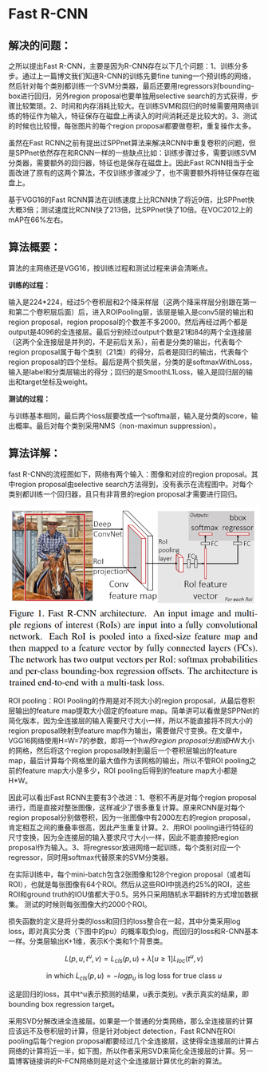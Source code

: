 # Fast R-CNN

## 解决的问题：
之所以提出Fast R-CNN，主要是因为R-CNN存在以下几个问题：1、训练分多步。通过上一篇博文我们知道R-CNN的训练先要fine tuning一个预训练的网络，然后针对每个类别都训练一个SVM分类器，最后还要用regressors对bounding-box进行回归，另外region proposal也要单独用selective search的方式获得，步骤比较繁琐。2、时间和内存消耗比较大。在训练SVM和回归的时候需要用网络训练的特征作为输入，特征保存在磁盘上再读入的时间消耗还是比较大的。3、测试的时候也比较慢，每张图片的每个region proposal都要做卷积，重复操作太多。

虽然在Fast RCNN之前有提出过SPPnet算法来解决RCNN中重复卷积的问题，但是SPPnet依然存在和RCNN一样的一些缺点比如：训练步骤过多，需要训练SVM分类器，需要额外的回归器，特征也是保存在磁盘上。因此Fast RCNN相当于全面改进了原有的这两个算法，不仅训练步骤减少了，也不需要额外将特征保存在磁盘上。

基于VGG16的Fast RCNN算法在训练速度上比RCNN快了将近9倍，比SPPnet快大概3倍；测试速度比RCNN快了213倍，比SPPnet快了10倍。在VOC2012上的mAP在66%左右。

## 算法概要：
算法的主网络还是VGG16，按训练过程和测试过程来讲会清晰点。

**训练的过程：**

输入是224*224，经过5个卷积层和2个降采样层（这两个降采样层分别跟在第一和第二个卷积层后面）后，进入ROIPooling层，该层是输入是conv5层的输出和region proposal，region proposal的个数差不多2000。然后再经过两个都是output是4096的全连接层。最后分别经过output个数是21和84的两个全连接层（这两个全连接层是并列的，不是前后关系），前者是分类的输出，代表每个region proposal属于每个类别（21类）的得分，后者是回归的输出，代表每个region proposal的四个坐标。最后是两个损失层，分类的是softmaxWithLoss，输入是label和分类层输出的得分；回归的是SmoothL1Loss，输入是回归层的输出和target坐标及weight。

**测试的过程：**

与训练基本相同，最后两个loss层要改成一个softma层，输入是分类的score，输出概率。最后对每个类别采用NMS（non-maximun suppression）。

## 算法详解：
fast R-CNN的流程图如下，网络有两个输入：图像和对应的region proposal。其中region proposal由selective search方法得到，没有表示在流程图中。对每个类别都训练一个回归器，且只有非背景的region proposal才需要进行回归。

![](file/FastRCNN.png)

ROI pooling：ROI Pooling的作用是对不同大小的region proposal，从最后卷积层输出的feature map提取大小固定的feature map。简单讲可以看做是SPPNet的简化版本，因为全连接层的输入需要尺寸大小一样，所以不能直接将不同大小的region proposal映射到feature map作为输出，需要做尺寸变换。在文章中，VGG16网络使用H=W=7的参数，即将一个h*w的region proposal分割成H*W大小的网格，然后将这个region proposal映射到最后一个卷积层输出的feature map，最后计算每个网格里的最大值作为该网格的输出，所以不管ROI pooling之前的feature map大小是多少，ROI pooling后得到的feature map大小都是H*W。

因此可以看出Fast RCNN主要有3个改进：1、卷积不再是对每个region proposal进行，而是直接对整张图像，这样减少了很多重复计算。原来RCNN是对每个region proposal分别做卷积，因为一张图像中有2000左右的region proposal，肯定相互之间的重叠率很高，因此产生重复计算。2、用ROI pooling进行特征的尺寸变换，因为全连接层的输入要求尺寸大小一样，因此不能直接把region proposal作为输入。3、将regressor放进网络一起训练，每个类别对应一个regressor，同时用softmax代替原来的SVM分类器。

在实际训练中，每个mini-batch包含2张图像和128个region proposal（或者叫ROI），也就是每张图像有64个ROI。然后从这些ROI中挑选约25%的ROI，这些ROI和ground truth的IOU值都大于0.5。另外只采用随机水平翻转的方式增加数据集。
测试的时候则每张图像大约2000个ROI。

损失函数的定义是将分类的loss和回归的loss整合在一起，其中分类采用log loss，即对真实分类（下图中的pu）的概率取负log，而回归的loss和R-CNN基本一样。分类层输出K+1维，表示K个类和1个背景类。

$$L(p,u,t^u,v) = L_{cls}(p,u) + \lambda[u \geq 1]L_{loc}(t^u, v) \tag{1}$$

$$\text{in which $L_{cls}(p,u) = - logp_u$ is log loss for true class $u$}$$

这是回归的loss，其中t^u表示预测的结果，u表示类别。v表示真实的结果，即bounding box regression target。

采用SVD分解改进全连接层。如果是一个普通的分类网络，那么全连接层的计算应该远不及卷积层的计算，但是针对object detection，Fast RCNN在ROI pooling后每个region proposal都要经过几个全连接层，这使得全连接层的计算占网络的计算将近一半，如下图，所以作者采用SVD来简化全连接层的计算。另一篇博客链接讲的R-FCN网络则是对这个全连接层计算优化的新的算法。
